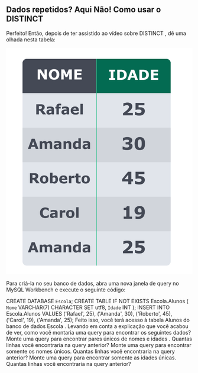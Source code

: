 ## Dados repetidos? Aqui Não! Como usar o DISTINCT

Perfeito! Então, depois de ter assistido ao vídeo sobre DISTINCT , dê uma olhada nesta tabela:

<img src="sampleTable1.png" />


Para criá-la no seu banco de dados, abra uma nova janela de query no MySQL Workbench e execute o seguinte código:

CREATE DATABASE `Escola`;
CREATE TABLE IF NOT EXISTS Escola.Alunos (
    `Nome` VARCHAR(7) CHARACTER SET utf8,
    `Idade` INT
);
INSERT INTO Escola.Alunos VALUES
    ('Rafael', 25),
    ('Amanda', 30),
    ('Roberto', 45),
    ('Carol', 19),
    ('Amanda', 25);
Feito isso, você terá acesso à tabela Alunos do banco de dados Escola . Levando em conta a explicação que você acabou de ver, como você montaria uma query para encontrar os seguintes dados?
Monte uma query para encontrar pares únicos de nomes e idades .
Quantas linhas você encontraria na query anterior?
Monte uma query para encontrar somente os nomes únicos.
Quantas linhas você encontraria na query anterior?
Monte uma query para encontrar somente as idades únicas.
Quantas linhas você encontraria na query anterior?
